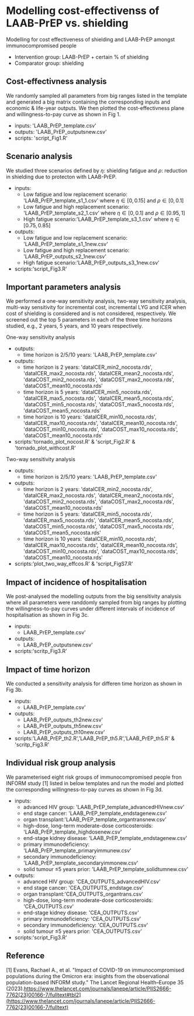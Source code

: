# Modelling cost-effectivenss of LAAB-PrEP vs. shielding 
Modelling for cost effectiveness of shielding and LAAB-PrEP amongst immunocompromised people
* Intervention group: LAAB-PrEP + certain % of shielding
* Comparator group: shielding 
## Cost-effectivness analysis 
We randomly sampled all parameters from big ranges listed in the template and generated a big matrix containing the corresponding inputs and economic & life-year outputs. We then plotted the cost-effectivness plane and willingness-to-pay curve as shown in Fig 1. 
 * inputs: 'LAAB_PrEP_template.csv'
 * outputs: 'LAAB_PrEP_outputsnew.csv'
 * scripts: 'script_Fig1.R'

## Scenario analysis
We studied three scenarios defined by $\eta$: shielding fatigue and $\rho$: reduction in shielding due to protecton with LAAB-PrEP.
 * inputs:
   + Low fatigue and low replacement scenario: 'LAAB_PrEP_template_s1_1.csv' where $\eta \in [0,0.15]$ and $\rho \in [0,0.1]$
   + Low fatigue and high replacement scenario: 'LAAB_PrEP_template_s2_1.csv' where $\eta \in [0,0.1]$ and $\rho \in [0.95,1]$
   + High fatigue scenario:'LAAB_PrEP_template_s3_1.csv' where $\eta \in [0.75,0.85]$
 * outputs:
   + Low fatigue and low replacement scenario: 'LAAB_PrEP_template_s1_1new.csv'
   + Low fatigue and high replacement scenario: 'LAAB_PrEP_outputs_s2_1new.csv'
   + High fatigue scenario:'LAAB_PrEP_outputs_s3_1new.csv'
 * scripts:'script_Fig3.R'
   
## Important parameters analysis
We performed a one-way sensitivity analysis, two-way sensitivity analysis, multi-way sensitivity for incremental cost, incremental LYG and ICER when cost of shielding is considered and is not considered, respectively. We screened out the top 5 parameters in each of the three time horizons studied, e.g., 2 years, 5 years, and 10 years respectively. 

One-way sensitivity analysis
 * outputs:
   + time horizon is 2/5/10 years: 'LAAB_PrEP_template.csv'
 * outputs:
   + time horizon is 2 years: 'dataICER_min2_nocosta.rds', 'dataICER_max2_nocosta.rds', 'dataICER_mean2_nocosta.rds', 'dataCOST_min2_nocosta.rds', 'dataCOST_max2_nocosta.rds', 'dataCOST_mean10_nocosta.rds'
   + time horizon is 5 years: 'dataICER_min5_nocosta.rds', 'dataICER_max5_nocosta.rds', 'dataICER_mean5_nocosta.rds', 'dataCOST_min5_nocosta.rds', 'dataCOST_max5_nocosta.rds', 'dataCOST_mean5_nocosta.rds'
   + time horizon is 10 years: 'dataICER_min10_nocosta.rds', 'dataICER_max10_nocosta.rds', 'dataICER_mean10_nocosta.rds', 'dataCOST_min10_nocosta.rds', 'dataCOST_max10_nocosta.rds', 'dataCOST_mean10_nocosta.rds'
 * scripts:'tornado_plot_nocost.R' & 'script_Fig2.R' & 'tornado_plot_withcost.R'

Two-way sensitivity analysis
 * outputs:
   + time horizon is 2/5/10 years: 'LAAB_PrEP_template.csv'
 * outputs:
   + time horizon is 2 years: 'dataICER_min2_nocosta.rds', 'dataICER_max2_nocosta.rds', 'dataICER_mean2_nocosta.rds', 'dataCOST_min2_nocosta.rds', 'dataCOST_max2_nocosta.rds', 'dataCOST_mean10_nocosta.rds'
   + time horizon is 5 years: 'dataICER_min5_nocosta.rds', 'dataICER_max5_nocosta.rds', 'dataICER_mean5_nocosta.rds', 'dataCOST_min5_nocosta.rds', 'dataCOST_max5_nocosta.rds', 'dataCOST_mean5_nocosta.rds'
   + time horizon is 10 years: 'dataICER_min10_nocosta.rds', 'dataICER_max10_nocosta.rds', 'dataICER_mean10_nocosta.rds', 'dataCOST_min10_nocosta.rds', 'dataCOST_max10_nocosta.rds', 'dataCOST_mean10_nocosta.rds'
 * scripts:'plot_two_way_effcos.R' & 'script_FigS7.R'

## Impact of incidence of hospitalisation
We post-analysed the modelling outputs from the big sensitivity analysis where all parameters were randdomly sampled from big ranges by plotting the willingness-to-pay curves under different intervals of incidence of hospitalisation as shown in Fig 3c. 
 * inputs:
   + LAAB_PrEP_template.csv'
* outputs:
   + LAAB_PrEP_outputsnew.csv'
 * scripts:'scritp_Fig3.R'

## Impact of time horizon
We conducted a sensitivity analysis for differen time horizon as shown in Fig 3b. 
 * inputs:
   + LAAB_PrEP_template.csv'
 * outputs:
   + LAAB_PrEP_outputs_th2new.csv'
   + LAAB_PrEP_outputs_th5new.csv'
   + LAAB_PrEP_outputs_th10new.csv'
 * scripts:'LAAB_PrEP_th2.R','LAAB_PrEP_th5.R','LAAB_PrEP_th5.R' & 'scritp_Fig3.R'
   
## Individual risk group analysis
We parameterised eight risk groups of immunocompromised people fron INFORM study [1] listed in below templates and run the model and plotted the corresponding willingness-to-pay curves as shown in Fig 3d.  
* inputs:
   + advanced HIV group: 'LAAB_PrEP_template_advancedHIVnew.csv'
   + end stage cancer: 'LAAB_PrEP_template_endstagenew.csv'
   + organ transplant:'LAAB_PrEP_template_organtransnew.csv'
   + high-dose, long-term moderate-dose corticosteroids: 'LAAB_PrEP_template_highdosenew.csv'
   + end-stage kidney disease: 'LAAB_PrEP_template_endstagenew.csv'
   + primary immunodeficiency: 'LAAB_PrEP_template_primaryimmunew.csv'
   + secondary immunodeficiency: 'LAAB_PrEP_template_secondaryimmonew.csv'
   + solid tumour ≤5 years prior: 'LAAB_PrEP_template_solidtumnew.csv'
 * outputs:
   + advanced HIV group: 'CEA_OUTPUTS_advancedHIV.csv'
   + end stage cancer: 'CEA_OUTPUTS_endstage.csv'
   + organ transplant:'CEA_OUTPUTS_organtrans.csv'
   + high-dose, long-term moderate-dose corticosteroids: 'CEA_OUTPUTS.csv'
   + end-stage kidney disease: 'CEA_OUTPUTS.csv'
   + primary immunodeficiency: 'CEA_OUTPUTS.csv'
   + secondary immunodeficiency: 'CEA_OUTPUTS.csv'
   + solid tumour ≤5 years prior: 'CEA_OUTPUTS.csv'
 * scripts:'script_Fig3.R'

## Reference
[1] Evans, Rachael A., et al. "Impact of COVID-19 on immunocompromised populations during the Omicron era: insights from the observational population-based INFORM study." The Lancet Regional Health–Europe 35 (2023).https://www.thelancet.com/journals/lanepe/article/PIIS2666-7762(23)00166-7/fulltext#tbl2](https://www.thelancet.com/journals/lanepe/article/PIIS2666-7762(23)00166-7/fulltext)
